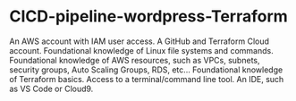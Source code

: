 # CICD-pipeline-wordpress-Terraform
An AWS account with IAM user access.
A GitHub and Terraform Cloud account.
Foundational knowledge of Linux file systems and commands.
Foundational knowledge of AWS resources, such as VPCs, subnets, security groups, Auto Scaling Groups, RDS, etc…
Foundational knowledge of Terraform basics.
Access to a terminal/command line tool.
An IDE, such as VS Code or Cloud9.
